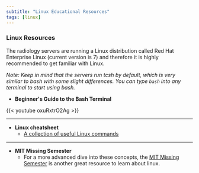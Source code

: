 ```yaml
---
subtitle: "Linux Educational Resources"
tags: [linux]
---
```


### Linux Resources

The radiology servers are running a Linux distribution called Red Hat Enterprise Linux (current version is 7) and therefore it is highly recommended to get familiar with Linux. 

*Note: Keep in mind that the servers run tcsh by default, which is very similar to bash with some slight differences. You can type `bash` into any terminal to start using bash.*

- **Beginner's Guide to the Bash Terminal**

{{< youtube oxuRxtrO2Ag >}}

---

- **Linux cheatsheet**
  - [A collection of useful Linux commands](../../materials/linux-cheatsheet.pdf)

---

- **MIT Missing Semester**
  - For a more advanced dive into these concepts, the [MIT Missing Semester](https://missing.csail.mit.edu/) is another great resource to learn about linux.
